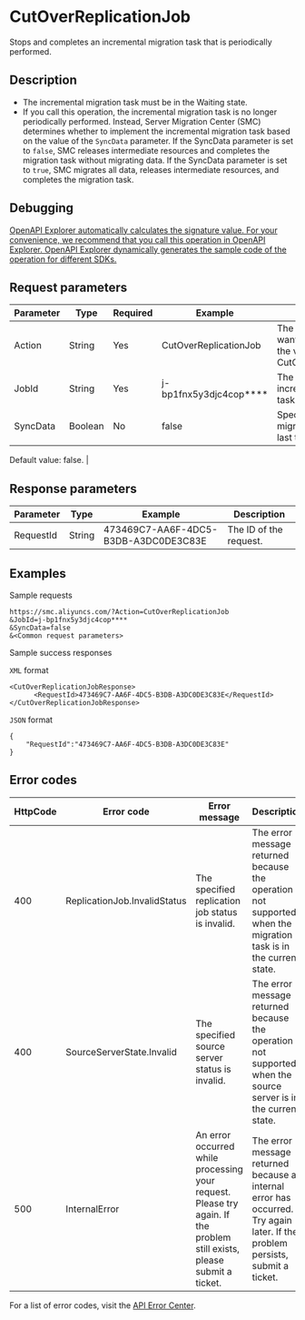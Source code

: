 # CutOverReplicationJob

Stops and completes an incremental migration task that is periodically performed.

## Description

-   The incremental migration task must be in the Waiting state.
-   If you call this operation, the incremental migration task is no longer periodically performed. Instead, Server Migration Center \(SMC\) determines whether to implement the incremental migration task based on the value of the `SyncData` parameter. If the SyncData parameter is set to `false`, SMC releases intermediate resources and completes the migration task without migrating data. If the SyncData parameter is set to `true`, SMC migrates all data, releases intermediate resources, and completes the migration task.

## Debugging

[OpenAPI Explorer automatically calculates the signature value. For your convenience, we recommend that you call this operation in OpenAPI Explorer. OpenAPI Explorer dynamically generates the sample code of the operation for different SDKs.](https://api.aliyun.com/#product=smc&api=CutOverReplicationJob&type=RPC&version=2019-06-01)

## Request parameters

|Parameter|Type|Required|Example|Description|
|---------|----|--------|-------|-----------|
|Action|String|Yes|CutOverReplicationJob|The operation that you want to perform. Set the value to CutOverReplicationJob. |
|JobId|String|Yes|j-bp1fnx5y3djc4cop\*\*\*\*|The ID of the incremental migration task. |
|SyncData|Boolean|No|false|Specifies whether to migrate all data for the last time.

 Default value: false. |

## Response parameters

|Parameter|Type|Example|Description|
|---------|----|-------|-----------|
|RequestId|String|473469C7-AA6F-4DC5-B3DB-A3DC0DE3C83E|The ID of the request. |

## Examples

Sample requests

```
https://smc.aliyuncs.com/?Action=CutOverReplicationJob
&JobId=j-bp1fnx5y3djc4cop****
&SyncData=false
&<Common request parameters>
```

Sample success responses

`XML` format

```
<CutOverReplicationJobResponse>
      <RequestId>473469C7-AA6F-4DC5-B3DB-A3DC0DE3C83E</RequestId>
</CutOverReplicationJobResponse>
```

`JSON` format

```
{
	"RequestId":"473469C7-AA6F-4DC5-B3DB-A3DC0DE3C83E"	
}
```

## Error codes

|HttpCode|Error code|Error message|Description|
|--------|----------|-------------|-----------|
|400|ReplicationJob.InvalidStatus|The specified replication job status is invalid.|The error message returned because the operation is not supported when the migration task is in the current state.|
|400|SourceServerState.Invalid|The specified source server status is invalid.|The error message returned because the operation is not supported when the source server is in the current state.|
|500|InternalError|An error occurred while processing your request. Please try again. If the problem still exists, please submit a ticket.|The error message returned because an internal error has occurred. Try again later. If the problem persists, submit a ticket.|

For a list of error codes, visit the [API Error Center](https://error-center.alibabacloud.com/status/product/smc).

